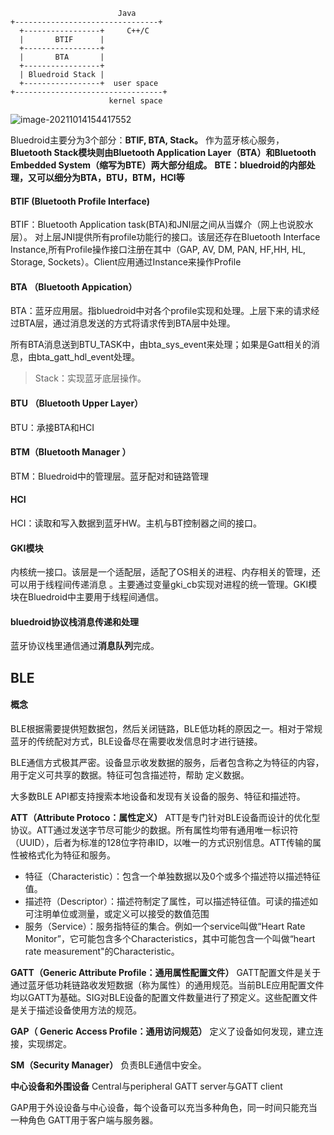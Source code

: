 

``` shell
                        Java                                                                                   
+--------------------------------+                                                                              
  +-----------------+     C++/C                                                                                 
  |       BTIF      |                                                                                           
  +-----------------+                                                                                           
  |       BTA       |                                                                                           
  +-----------------+                                                                                           
  | Bluedroid Stack |                                                                                           
  +-----------------+  user space                                                                               
+---------------------------------+                                                                             
                      kernel space         

```



![image-20211014154417552](C:\Users\xin.yang6\AppData\Roaming\Typora\typora-user-images\image-20211014154417552.png)



Bluedroid主要分为3个部分：**BTIF, BTA, Stack。**
 作为蓝牙核心服务，**Bluetooth Stack模块则由Bluetooth Application Layer（BTA）和Bluetooth Embedded System（缩写为BTE）两大部分组成。**
 **BTE：bluedroid的内部处理，又可以细分为BTA，BTU，BTM，HCI等**

#### BTIF (Bluetooth Profile Interface)

BTIF：Bluetooth Application task(BTA)和JNI层之间从当媒介（网上也说胶水层）。
 对上层JNI提供所有profile功能行的接口。该层还存在Bluetooth Interface Instance,所有Profile操作接口注册在其中（GAP, AV, DM, PAN, HF,HH, HL, Storage, Sockets）。Client应用通过Instance来操作Profile

#### BTA （Bluetooth Appication）

BTA：蓝牙应用层。指bluedroid中对各个profile实现和处理。上层下来的请求经过BTA层，通过消息发送的方式将请求传到BTA层中处理。

所有BTA消息送到BTU_TASK中，由bta_sys_event来处理；如果是Gatt相关的消息，由bta_gatt_hdl_event处理。

> Stack：实现蓝牙底层操作。

#### BTU （Bluetooth Upper Layer）

BTU：承接BTA和HCI

#### BTM（Bluetooth Manager ）

BTM：Bluedroid中的管理层。蓝牙配对和链路管理

#### HCI

HCI：读取和写入数据到蓝牙HW。主机与BT控制器之间的接口。

#### GKI模块

内核统一接口。该层是一个适配层，适配了OS相关的进程、内存相关的管理，还可以用于线程间传递消息 。主要通过变量gki_cb实现对进程的统一管理。GKI模块在Bluedroid中主要用于线程间通信。

#### bluedroid协议栈消息传递和处理

蓝牙协议栈里通信通过**消息队列**完成。

## BLE

#### 概念

BLE根据需要提供短数据包，然后关闭链路，BLE低功耗的原因之一。相对于常规蓝牙的传统配对方式，BLE设备尽在需要收发信息时才进行链接。

BLE通信方式极其严密。设备显示收发数据的服务，后者包含称之为特征的内容，用于定义可共享的数据。特征可包含描述符，帮助 定义数据。

大多数BLE API都支持搜索本地设备和发现有关设备的服务、特征和描述符。

**ATT（Attribute Protoco：属性定义）**
 ATT是专门针对BLE设备而设计的优化型协议。ATT通过发送字节尽可能少的数据。所有属性均带有通用唯一标识符（UUID），后者为标准的128位字符串ID，以唯一的方式识别信息。ATT传输的属性被格式化为特征和服务。

- 特征（Characteristic）：包含一个单独数据以及0个或多个描述符以描述特征值。
- 描述符（Descriptor）：描述符制定了属性，可以描述特征值。可读的描述如可注明单位或测量，或定义可以接受的数值范围
- 服务（Service）：服务指特征的集合。例如一个service叫做“Heart Rate Monitor”，它可能包含多个Characteristics，其中可能包含一个叫做“heart rate measurement"的Characteristic。

**GATT（Generic Attribute Profile：通用属性配置文件）**
 GATT配置文件是关于通过蓝牙低功耗链路收发短数据（称为属性）的通用规范。当前BLE应用配置文件均以GATT为基础。SIG对BLE设备的配置文件数量进行了预定义。这些配置文件是关于描述设备使用方法的规范。

**GAP（ Generic Access Profile：通用访问规范）**
 定义了设备如何发现，建立连接，实现绑定。

**SM（Security Manager）**
 负责BLE通信中安全。

**中心设备和外围设备**
 Central与peripheral
 GATT server与GATT client

GAP用于外设设备与中心设备，每个设备可以充当多种角色，同一时间只能充当一种角色
 GATT用于客户端与服务器。

